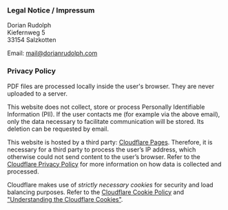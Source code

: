 ### Legal Notice / Impressum

Dorian Rudolph<br>
Kiefernweg 5<br>
33154 Salzkotten<br>

Email: mail@dorianrudolph.com

### Privacy Policy

PDF files are processed locally inside the user's browser. They are never uploaded to a server.

This website does not collect, store or process Personally Identifiable Information (PII).
If the user contacts me (for example via the above email), only the data necessary to facilitate communication will be stored.
Its deletion can be requested by email.

This website is hosted by a third party: [Cloudflare Pages](https://pages.cloudflare.com/).
Therefore, it is necessary for a third party to process the user’s IP address, which otherwise could not send content to the user’s browser.
Refer to the [Cloudflare Privacy Policy](https://www.cloudflare.com/de-de/privacypolicy/) for more information on how data is collected and processed.

Cloudflare makes use of _strictly necessary cookies_ for security and load balancing purposes.
Refer to the [Cloudflare Cookie Policy](https://www.cloudflare.com/cookie-policy/) and ["Understanding the Cloudflare Cookies"](https://developers.cloudflare.com/fundamentals/get-started/reference/cloudflare-cookies/).
